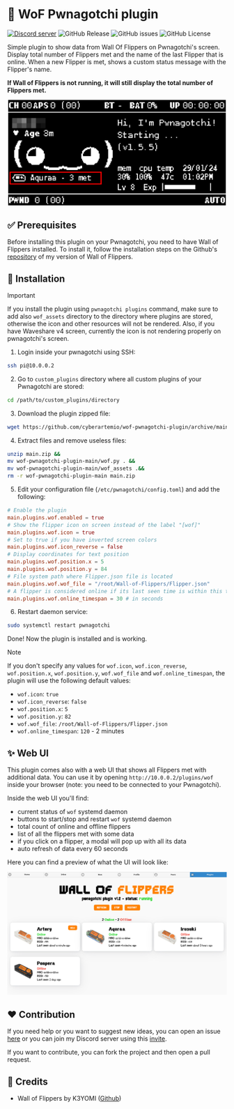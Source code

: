 # 🐬 WoF Pwnagotchi plugin

[![Discord server](https://img.shields.io/badge/Discord%20server-7289da?style=flat-square&logo=discord&logoColor=white)](https://discord.gg/5vrJbbW3ve)
 ![GitHub Release](https://img.shields.io/github/v/release/cyberartemio/wof-pwnagotchi-plugin?style=flat-square)
 ![GitHub issues](https://img.shields.io/github/issues/cyberartemio/wof-pwnagotchi-plugin?style=flat-square)
 ![GitHub License](https://img.shields.io/github/license/cyberartemio/wof-pwnagotchi-plugin?style=flat-square)

Simple plugin to show data from Wall Of Flippers on Pwnagotchi's screen. Display total number of Flippers met and the name of the last Flipper that is online. When a new Flipper is met, shows a custom status message with the Flipper's name.

**If Wall of Flippers is not running, it will still display the total number of Flippers met.**

<div align="center">
<img style="max-width: 500px" src=".github/assets/wof-plugin.png" alt="demo" />
</div>

## ✅ Prerequisites
Before installing this plugin on your Pwnagotchi, you need to have Wall of Flippers installed. To install it, follow the installation steps on the Github's [repository](https://github.com/cyberartemio/Wall-of-Flippers) of my version of Wall of Flippers.

## 🚀 Installation

> [!IMPORTANT]
> If you install the plugin using `pwnagotchi plugins` command, make sure to add also `wof_assets` directory to the directory where plugins are stored, otherwise the icon and other resources will not be rendered. Also, if you have Waveshare v4 screen, currently the icon is not rendering properly on pwnagotchi's screen.

1. Login inside your pwnagotchi using SSH:
```sh
ssh pi@10.0.0.2
``` 
2. Go to `custom_plugins` directory where all custom plugins of your Pwnagotchi are stored:
```sh
cd /path/to/custom_plugins/directory
```
3. Download the plugin zipped file:
```sh
wget https://github.com/cyberartemio/wof-pwnagotchi-plugin/archive/main.zip
```
4. Extract files and remove useless files:
```sh
unzip main.zip &&
mv wof-pwnagotchi-plugin-main/wof.py . &&
mv wof-pwnagotchi-plugin-main/wof_assets .&&
rm -r wof-pwnagotchi-plugin-main main.zip
```
5. Edit your configuration file (`/etc/pwnagotchi/config.toml`) and add the following:
```toml
# Enable the plugin
main.plugins.wof.enabled = true
# Show the flipper icon on screen instead of the label "[wof]"
main.plugins.wof.icon = true
# Set to true if you have inverted screen colors
main.plugins.wof.icon_reverse = false
# Display coordinates for text position
main.plugins.wof.position.x = 5
main.plugins.wof.position.y = 84
# File system path where Flipper.json file is located
main.plugins.wof.wof_file = "/root/Wall-of-Flippers/Flipper.json"
# A flipper is considered online if its last seen time is within this timespan
main.plugins.wof.online_timespan = 30 # in seconds
```
6. Restart daemon service:
```sh
sudo systemctl restart pwnagotchi
```

Done! Now the plugin is installed and is working.

> [!NOTE]
> If you don't specify any values for `wof.icon`, `wof.icon_reverse`, `wof.position.x`, `wof.position.y`, `wof.wof_file` and `wof.online_timespan`, the plugin will use the following default values:
> - `wof.icon`: `true`
> - `wof.icon_reverse`: `false`
> - `wof.position.x`: `5`
> - `wof.position.y`: `82`
> - `wof.wof_file`: `/root/Wall-of-Flippers/Flipper.json`
> - `wof.online_timespan`: `120` - 2 minutes

## ✨ Web UI

This plugin comes also with a web UI that shows all Flippers met with additional data. You can use it by opening `http://10.0.0.2/plugins/wof` inside your browser (note: you need to be connected to your Pwnagotchi).

Inside the web UI you'll find:

- current status of `wof` systemd daemon
- buttons to start/stop and restart `wof` systemd daemon
- total count of online and offline flippers
- list of all the flippers met with some data
- if you click on a flipper, a modal will pop up with all its data
- auto refresh of data every 60 seconds

Here you can find a preview of what the UI will look like:

![webui](.github/assets/wof-plugin-webui.png)

## ❤️ Contribution

If you need help or you want to suggest new ideas, you can open an issue [here](https://github.com/cyberartemio/wof-pwnagotchi-plugin/issues/new) or you can join my Discord server using this [invite](https://discord.gg/5vrJbbW3ve).

If you want to contribute, you can fork the project and then open a pull request.

## 🥇 Credits

- Wall of Flippers by K3YOMI ([Github](https://github.com/K3YOMI/Wall-of-Flippers))